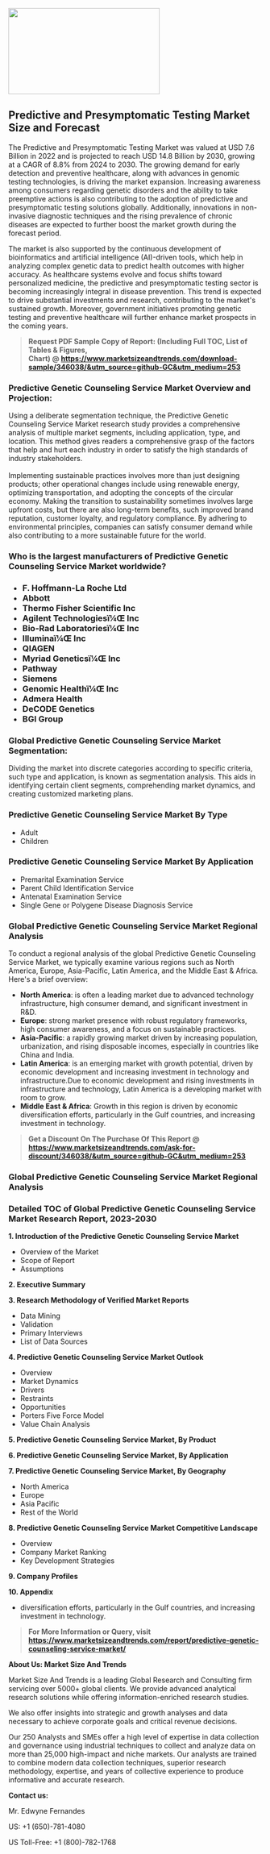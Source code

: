<p><img class="alignnone size-medium wp-image-20088" src="https://ffe5etoiles.com/wp-content/uploads/2024/12/MST1-300x171.png" alt="" width="300" height="171" /></p><h2>Predictive and Presymptomatic Testing Market Size and Forecast</h2><p>The Predictive and Presymptomatic Testing Market was valued at USD 7.6 Billion in 2022 and is projected to reach USD 14.8 Billion by 2030, growing at a CAGR of 8.8% from 2024 to 2030. The growing demand for early detection and preventive healthcare, along with advances in genomic testing technologies, is driving the market expansion. Increasing awareness among consumers regarding genetic disorders and the ability to take preemptive actions is also contributing to the adoption of predictive and presymptomatic testing solutions globally. Additionally, innovations in non-invasive diagnostic techniques and the rising prevalence of chronic diseases are expected to further boost the market growth during the forecast period.</p><p>The market is also supported by the continuous development of bioinformatics and artificial intelligence (AI)-driven tools, which help in analyzing complex genetic data to predict health outcomes with higher accuracy. As healthcare systems evolve and focus shifts toward personalized medicine, the predictive and presymptomatic testing sector is becoming increasingly integral in disease prevention. This trend is expected to drive substantial investments and research, contributing to the market's sustained growth. Moreover, government initiatives promoting genetic testing and preventive healthcare will further enhance market prospects in the coming years.</p></p><blockquote id="" class=""><strong>Request PDF Sample Copy of Report: (Including Full TOC, List of Tables &amp; Figures, Chart)&nbsp;@&nbsp;<strong><a href="https://www.marketsizeandtrends.com/download-sample/346038/&utm_source=github-GC&utm_medium=253" target="_blank">https://www.marketsizeandtrends.com/download-sample/346038/&utm_source=github-GC&utm_medium=253</a></strong></strong></blockquote><h3 id="" class="">Predictive Genetic Counseling Service Market&nbsp;Overview and Projection:</h3><p id="" class="">Using a deliberate segmentation technique, the Predictive Genetic Counseling Service Market research study provides a comprehensive analysis of multiple market segments, including application, type, and location. This method gives readers a comprehensive grasp of the factors that help and hurt each industry in order to satisfy the high standards of industry stakeholders. <br /> <br />Implementing sustainable practices involves more than just designing products; other operational changes include using renewable energy, optimizing transportation, and adopting the concepts of the circular economy. Making the transition to sustainability sometimes involves large upfront costs, but there are also long-term benefits, such improved brand reputation, customer loyalty, and regulatory compliance. By adhering to environmental principles, companies can satisfy consumer demand while also contributing to a more sustainable future for the world.</p><h3 id="" class="">Who is the largest manufacturers of&nbsp;Predictive Genetic Counseling Service Market worldwide?</h3><h3 class=""><p><ul><li>F. Hoffmann-La Roche Ltd </li><li> Abbott </li><li> Thermo Fisher Scientific Inc </li><li> Agilent Technologiesï¼Œ Inc </li><li> Bio-Rad Laboratoriesï¼Œ Inc </li><li> Illuminaï¼Œ Inc </li><li> QIAGEN </li><li> Myriad Geneticsï¼Œ Inc </li><li> Pathway </li><li> Siemens </li><li> Genomic Healthï¼Œ Inc </li><li> Admera Health </li><li> DeCODE Genetics </li><li> BGI Group</li></ul></p></h3><h3 id="" class="">Global&nbsp;Predictive Genetic Counseling Service Market Segmentation:</h3><p id="" class="">Dividing the market into discrete categories according to specific criteria, such type and application, is known as segmentation analysis. This aids in identifying certain client segments, comprehending market dynamics, and creating customized marketing plans.</p><h3 id="" class="">Predictive Genetic Counseling Service Market&nbsp;By Type</h3><p><p><ul><li>Adult</li><li> Children</p></li></ul></p></p><h3 id="" class="">Predictive Genetic Counseling Service Market&nbsp;By Application</h3><p class=""><p><ul><li>Premarital Examination Service</li><li> Parent Child Identification Service</li><li> Antenatal Examination Service</li><li> Single Gene or Polygene Disease Diagnosis Service</li></ul></p></p><h3 id="" class="">Global Predictive Genetic Counseling Service Market Regional Analysis</h3><p id="" class="">To conduct a regional analysis of the global Predictive Genetic Counseling Service Market, we typically examine various regions such as North America, Europe, Asia-Pacific, Latin America, and the Middle East &amp; Africa. Here's a brief overview:</p><ul><li><strong>North America</strong>: is often a leading market due to advanced technology infrastructure, high consumer demand, and significant investment in R&amp;D.</li><li><strong>Europe</strong>: strong market presence with robust regulatory frameworks, high consumer awareness, and a focus on sustainable practices.</li><li><strong>Asia-Pacific</strong>: a rapidly growing market driven by increasing population, urbanization, and rising disposable incomes, especially in countries like China and India.</li><li><strong>Latin America</strong>: is an emerging market with growth potential, driven by economic development and increasing investment in technology and infrastructure.Due to economic development and rising investments in infrastructure and technology, Latin America is a developing market with room to grow.</li><li><strong>Middle East &amp; Africa</strong>: Growth in this region is driven by economic diversification efforts, particularly in the Gulf countries, and increasing investment in technology.</li></ul><blockquote id="" class=""><strong>Get a Discount On The Purchase Of This Report @ <strong><a href="https://www.marketsizeandtrends.com/ask-for-discount/346038/&utm_source=github-GC&utm_medium=253" target="_blank">https://www.marketsizeandtrends.com/ask-for-discount/346038/&utm_source=github-GC&utm_medium=253</a></strong></strong></blockquote><h3 id="" class="">Global Predictive Genetic Counseling Service Market Regional Analysis</h3><h3 id="" class="">Detailed TOC of Global Predictive Genetic Counseling Service Market Research Report, 2023-2030</h3><p id="" class=""><strong>1. Introduction of the Predictive Genetic Counseling Service Market</strong></p><ul><li>Overview of the Market</li><li>Scope of Report</li><li>Assumptions</li></ul><p id="" class=""><strong>2. Executive Summary</strong></p><p id="" class=""><strong>3. Research Methodology of Verified Market Reports</strong></p><ul><li>Data Mining</li><li>Validation</li><li>Primary Interviews</li><li>List of Data Sources</li></ul><p id="" class=""><strong>4. Predictive Genetic Counseling Service Market Outlook</strong></p><ul><li>Overview</li><li>Market Dynamics</li><li>Drivers</li><li>Restraints</li><li>Opportunities</li><li>Porters Five Force Model</li><li>Value Chain Analysis</li></ul><p id="" class=""><strong>5. Predictive Genetic Counseling Service Market, By Product</strong></p><p id="" class=""><strong>6. Predictive Genetic Counseling Service Market, By Application</strong></p><p id="" class=""><strong>7. Predictive Genetic Counseling Service Market, By Geography</strong></p><ul><li>North America</li><li>Europe</li><li>Asia Pacific</li><li>Rest of the World</li></ul><p id="" class=""><strong>8. Predictive Genetic Counseling Service Market Competitive Landscape</strong></p><ul><li>Overview</li><li>Company Market Ranking</li><li>Key Development Strategies</li></ul><p id="" class=""><strong>9. Company Profiles</strong></p><p id="" class=""><strong>10. Appendix</strong></p><ul><li>diversification efforts, particularly in the Gulf countries, and increasing investment in technology.</li></ul><blockquote id="" class=""><strong>For More Information or Query, visit <strong><strong><a href="https://www.marketsizeandtrends.com/report/predictive-genetic-counseling-service-market/" target="_blank">https://www.marketsizeandtrends.com/report/predictive-genetic-counseling-service-market/</a></strong></strong></strong></blockquote><p id="" class=""><strong>About Us: Market Size And Trends</strong></p><p id="" class="">Market Size And Trends is a leading Global Research and Consulting firm servicing over 5000+ global clients. We provide advanced analytical research solutions while offering information-enriched research studies.</p><p id="" class="">We also offer insights into strategic and growth analyses and data necessary to achieve corporate goals and critical revenue decisions.</p><p id="" class="">Our 250 Analysts and SMEs offer a high level of expertise in data collection and governance using industrial techniques to collect and analyze data on more than 25,000 high-impact and niche markets. Our analysts are trained to combine modern data collection techniques, superior research methodology, expertise, and years of collective experience to produce informative and accurate research.</p><p id="" class=""><strong>Contact us:</strong></p><p id="" class="">Mr. Edwyne Fernandes</p><p id="" class="">US: +1 (650)-781-4080</p><p id="" class="">US Toll-Free: +1 (800)-782-1768</p>
